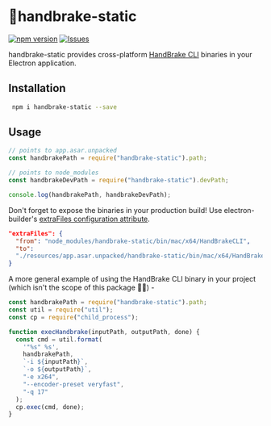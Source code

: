 # 🍹handbrake-static

[![npm version](https://badge.fury.io/js/handbrake-static.svg)](https://badge.fury.io/js/handbrake-static)
[![Issues](http://img.shields.io/github/issues/alectrocute/handbrake-static.svg)]( https://github.com/alectrocute/handbrake-static/issues)

handbrake-static provides cross-platform [HandBrake CLI](https://handbrake.fr/) binaries in your Electron application.

## Installation

```sh
 npm i handbrake-static --save
```

## Usage

```js
// points to app.asar.unpacked
const handbrakePath = require("handbrake-static").path;

// points to node_modules
const handbrakeDevPath = require("handbrake-static").devPath;

console.log(handbrakePath, handbrakeDevPath);
```

Don't forget to expose the binaries in your production build! Use electron-builder's [extraFiles configuration attribute](https://www.electron.build/configuration/contents).

```json
"extraFiles": {
  "from": "node_modules/handbrake-static/bin/mac/x64/HandBrakeCLI",
  "to":
  "./resources/app.asar.unpacked/handbrake-static/bin/mac/x64/HandBrakeCLI",
}
```

A more general example of using the HandBrake CLI binary in your project (which isn't the scope of this package 🤷‍♂️) -

```js
const handbrakePath = require("handbrake-static").path;
const util = require("util");
const cp = require("child_process");

function execHandbrake(inputPath, outputPath, done) {
  const cmd = util.format(
    '"%s" %s',
    handbrakePath,
    `-i ${inputPath}`,
    `-o ${outputPath}`,
    "-e x264",
    "--encoder-preset veryfast",
    "-q 17"
  );
  cp.exec(cmd, done);
}
```
